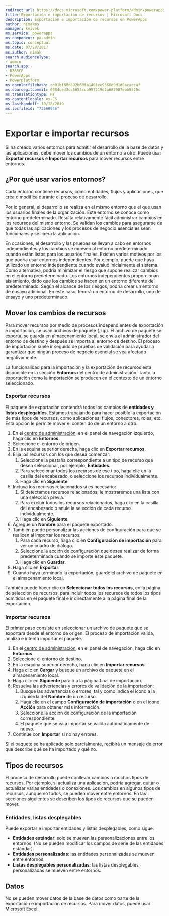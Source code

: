 ```yaml
---
redirect_url: https://docs.microsoft.com/power-platform/admin/powerapps-gdpr-export-dsr
title: Exportación e importación de recursos | Microsoft Docs
description: Exportación e importación de recursos en PowerApps
author: nimakms
manager: kvivek
ms.service: powerapps
ms.component: pa-admin
ms.topic: conceptual
ms.date: 07/28/2017
ms.author: nimak
search.audienceType:
- admin
search.app:
- D365CE
- PowerApps
- Powerplatform
ms.openlocfilehash: ce01bf68e892b60fa1401ee9366d9d1d0acaecaf
ms.sourcegitcommit: 6984ce43cc5653ccb957219d2a687907ebb5520c
ms.translationtype: HT
ms.contentlocale: es-ES
ms.lasthandoff: 10/18/2019
ms.locfileid: "72560946"
---
```

# <a name="export-and-import-resources"></a>Exportar e importar recursos
Si ha creado varios entornos para admitir el desarrollo de la base de datos y las aplicaciones, debe mover los cambios de un entorno a otro. Puede usar **Exportar recursos** e **Importar recursos** para mover recursos entre entornos.

## <a name="why-use-multiple-environments"></a>¿Por qué usar varios entornos?
Cada entorno contiene recursos, como entidades, flujos y aplicaciones, que crea o modifica durante el proceso de desarrollo. 

Por lo general, el desarrollo se realiza en el mismo entorno que el que usan los usuarios finales de la organización. Este entorno se conoce como entorno predeterminado. Resulta relativamente fácil administrar cambios en los recursos del mismo entorno. Se validan los cambios para asegurarse de que todas las aplicaciones y los procesos de negocio esenciales sean funcionales y se libera la aplicación.

En ocasiones, el desarrollo y las pruebas se llevan a cabo en entornos independientes y los cambios se mueven al entorno predeterminado cuando están listos para los usuarios finales. Existen varios motivos por los que podría usar entornos independientes. Por ejemplo, puede que haya utilizado un entorno independiente cuando evaluó inicialmente el sistema. Como alternativa, podría minimizar el riesgo que supone realizar cambios en el entorno predeterminado. Los entornos independientes proporcionan aislamiento, dado que los cambios se hacen en un entorno diferente del predeterminado. Según el alcance de los riesgos, podría crear un entorno de ensayo adicional. En este caso, tendrá un entorno de desarrollo, uno de ensayo y uno predeterminado.

## <a name="moving-resource-changes"></a>Mover los cambios de recursos
Para mover recursos por medio de procesos independientes de exportación e importación, se usan archivos de paquete (.zip). El archivo de paquete se exporta, se guarda en almacenamiento local, se envía al administrador del entorno de destino y después se importa al entorno de destino. El proceso de importación suele ir seguido de pruebas de validación para ayudar a garantizar que ningún proceso de negocio esencial se vea afectado negativamente.

La funcionalidad para la importación y la exportación de recursos está disponible en la sección **Entornos** del centro de administración. Tanto la exportación como la importación se producen en el contexto de un entorno seleccionado.

### <a name="export-resources"></a>Exportar recursos
El paquete de exportación contendrá todos los cambios de **entidades y listas desplegables**. Estamos trabajando para hacer posible la exportación de más tipos de recursos, como aplicaciones, flujos, conectores, roles, etc. Esta opción le permite mover el contenido de un entorno a otro.

1. En el [centro de administración](https://admin.powerapps.com), en el panel de navegación izquierdo, haga clic en **Entornos**.
2. Seleccione el entorno de origen.
3. En la esquina superior derecha, haga clic en **Exportar recursos**.
4. Elija los recursos con los que desea comenzar:
   1. Seleccione la pestaña correspondiente a un tipo de recurso que desea seleccionar, por ejemplo, **Entidades**.
   2. Para seleccionar todos los recursos de ese tipo, haga clic en la casilla del encabezado, o seleccione los recursos individualmente.
   3. Haga clic en **Siguiente**.
5. Incluya los recursos relacionados si es necesario:
   1. Si detectamos recursos relacionados, le mostraremos una lista con una selección previa.
   2. Para excluir todos los recursos relacionados, haga clic en la casilla del encabezado o anule la selección de cada recurso individualmente.
   3. Haga clic en **Siguiente**.
6. Agregue un **Nombre** para el paquete exportado.
7. También puede personalizar las acciones de configuración para que se realicen al importar los recursos:
   1. Para cada recurso, haga clic en **Configuración de importación** para ver un cuadro de diálogo.
   2. Seleccione la acción de configuración que desea realizar de forma predeterminada cuando se importe este paquete.
   3. Haga clic en **Guardar**.
8. Haga clic en **Exportar**.
9. Cuando haya terminado la exportación, guarde el archivo de paquete en el almacenamiento local.

También puede hacer clic en **Seleccionar todos los recursos**, en la página de selección de recursos, para incluir todos los recursos de todos los tipos admitidos en el paquete final e ir directamente a la página final de la exportación.

### <a name="import-resources"></a>Importar recursos
El primer paso consiste en seleccionar un archivo de paquete que se exportara desde el entorno de origen. El proceso de importación valida, analiza e intenta importar el paquete.

1. En el [centro de administración](https://admin.powerapps.com), en el panel de navegación, haga clic en **Entornos**.
2. Seleccione el entorno de destino.
3. En la esquina superior derecha, haga clic en **Importar recursos**.
4. Haga clic en **Cargar** y busque un archivo de paquete en el almacenamiento local.
5. Haga clic en **Siguiente** para ir a la página final de importación.
6. Resuelva las advertencias y errores de validación de la importación:
   1. Busque las advertencias o errores, tal y como indica el icono a la izquierda del **Nombre** de un recurso.
   2. Haga clic en el campo **Configuración de importación** o en el icono **Acción** para obtener más información.
   3. Seleccione la acción de configuración de la importación correspondiente.
   4. El paquete que se va a importar se valida automáticamente de nuevo.
7. Continúe con **Importar** si no hay errores.

Si el paquete se ha aplicado solo parcialmente, recibirá un mensaje de error que describe qué se ha importado y qué no.

## <a name="resource-types"></a>Tipos de recursos
El proceso de desarrollo puede conllevar cambios a muchos tipos de recursos. Por ejemplo, si actualiza una aplicación, podría agregar, quitar o actualizar varias entidades o conexiones. Los cambios en algunos tipos de recursos, aunque no todos, se pueden mover entre entornos. En las secciones siguientes se describen los tipos de recursos que se pueden mover.

### <a name="entities-picklists"></a>Entidades, listas desplegables
Puede exportar e importar entidades y listas desplegables, como sigue:

* **Entidades estándar**: solo se mueven las personalizaciones entre los entornos. (No se pueden modificar los campos de serie de las entidades estándar).
* **Entidades personalizadas**: las entidades personalizadas se mueven entre entornos.
* **Listas desplegables personalizadas**: las listas desplegables personalizadas se mueven entre entornos.

## <a name="data"></a>Datos
No se pueden mover datos de la base de datos como parte de la exportación e importación de recursos. Para mover datos, puede usar Microsoft Excel. 

